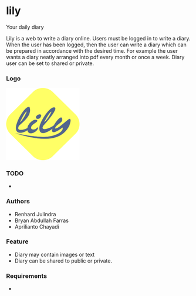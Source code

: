 # lily
Your daily diary

Lily is a web to write a diary online. Users must be logged in to write a diary. When the user has been logged, then the user can write a diary which can be prepared in accordance with the desired time. For example the user wants a diary neatly arranged into pdf every month or once a week. Diary user can be set to shared or private.

### Logo
<img src="https://raw.githubusercontent.com/julindra/lily/master/lily.png" alt="lily logo" style="width: 200px;">

### TODO
-

### Authors
- Renhard Julindra
- Bryan Abdullah Farras
- Aprilianto Chayadi

### Feature
- Diary may contain images or text
- Diary can be shared to public or private.

### Requirements
-
